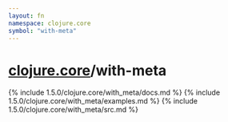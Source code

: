 ```yaml
---
layout: fn
namespace: clojure.core
symbol: "with-meta"
---
```


# [clojure.core](../)/with-meta

{% include 1.5.0/clojure.core/with_meta/docs.md %}
{% include 1.5.0/clojure.core/with_meta/examples.md %}
{% include 1.5.0/clojure.core/with_meta/src.md %}

